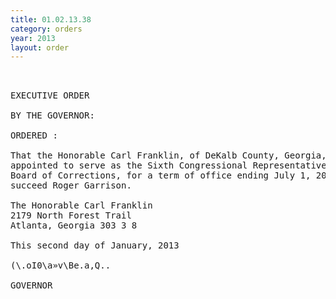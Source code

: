 ```yaml
---
title: 01.02.13.38
category: orders
year: 2013
layout: order
---
```


<pre> 

EXECUTIVE ORDER

BY THE GOVERNOR:

ORDERED :

That the Honorable Carl Franklin, of DeKalb County, Georgia, is
appointed to serve as the Sixth Congressional Representative on the
Board of Corrections, for a term of office ending July 1, 2013, to
succeed Roger Garrison.

The Honorable Carl Franklin
2179 North Forest Trail
Atlanta, Georgia 303 3 8

This second day of January, 2013

(\.oI0\a»v\Be.a,Q..

GOVERNOR

</pre>
